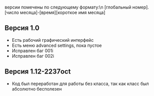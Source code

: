 
версии помечены по следующему формату:\n
  \[глобальный номер\].\[число месяца\]-\[время\]\[короткое имя месяца\]


## Версия 1.0

- Есть рабочий графический интерфейс
- Есть меню advanced settings, пока пустое
- Исправлен баг 001i
- Исправлен баг 002i


## Версия 1.12-2237oct

- Код был переработан для работы без класса, так как класс был абсолютно бесполезен
